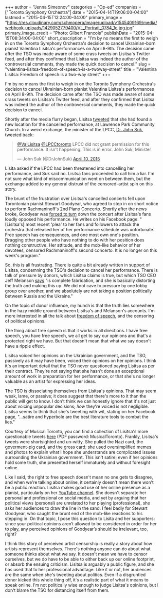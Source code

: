 +++
author = "Jenna Simeonov"
categories = "Op-ed"
companies = ["Toronto Symphony Orchestra"]
date = "2015-04-14T19:06:00-04:00"
lastmod = "2015-04-15T12:24:00-04:00"
primary_image = "https://res.cloudinary.com/schmopera/image/upload/v1545409169/media/webhook-uploads/1429052779400/VL_Portrait_0784_1c.jpg.jpg"
primary_image_credit = "Photo: Gilbert Francois"
publishDate = "2015-04-15T08:34:00-04:00"
short_description = "I&#039;m by no means the first to weigh in on the Toronto Symphony Orchestra&#039;s decision to cancel Ukrainian-born pianist Valentina Lisitsa&#039;s performances on April 8-9th. The decision came after the TSO was made aware of some crass tweets on Lisitsa&#039;s Twitter feed, and after they confirmed that Lisitsa was indeed the author of the controversial comments, they made the quick decision to cancel."
slug = "valentina-lisitsa-freedom-of-speech-is-a-twoway-street"
title = "Valentina Lisitsa: Freedom of speech is a two-way street"
+++

I'm by no means the first to weigh in on the Toronto Symphony Orchestra's decision to cancel Ukrainian-born pianist Valentina Lisitsa's performances on April 8-9th. The decision came after the TSO was made aware of some crass tweets on Lisitsa's Twitter feed, and after they confirmed that Lisitsa was indeed the author of the controversial comments, they made the quick decision to cancel. 

Shortly after the media flurry began, Lisitsa [tweeted](https://twitter.com/ValLisitsa/status/586315722650951681/photo/1) that she had found a new location for the cancelled performance, at Lawrence Park Community Church. In a weird exchange, the minister of the LPCC, [Dr. John Suk](https://twitter.com/DrJohnSuk), tweeted back:

<blockquote class="twitter-tweet" lang="en"><p><a href="https://twitter.com/ValLisitsa">@ValLisitsa</a> <a href="https://twitter.com/LPCCtoronto">@LPCCtoronto</a> LPCC did not grant permission for this performance. It isn&#39;t happening. This is in error. John Suk, Minister</p>&mdash; John Suk (@DrJohnSuk) <a href="https://twitter.com/DrJohnSuk/status/586370713751261184">April 10, 2015</a></blockquote>
<script async src="//platform.twitter.com/widgets.js" charset="utf-8"></script>

Lisita asked if the LPCC had been threatened into cancelling her performance, and Suk said no. Lisitsa fans proceeded to call him a liar. I'm not sure what kind of miscommunication went on between them, but the exchange added to my general distrust of the censored-artist spin on this story.

The brunt of the frustration over Lisitsa's cancelled concerts fell upon Torontonian pianist Stewart Goodyear, who agreed to step in on short notice to perform Rachmaninoff's 2nd Piano Concerto. Shortly after the news broke, Goodyear was [forced to turn](http://www.cbc.ca/news/arts/replacement-pianist-bullied-into-not-performing-after-tso-drops-original-artist-over-tweets-1.3024532) down the concert after Lisitsa's fans loudly opposed his performance. He writes on his Facebook page: "[Lisitsa's] most recent 'plea' to her fans and followers to attack the orchestra that released her of her performance schedule was unfortunate. Free speech has consequences, and one most own one's position. Dragging other people who have nothing to do with her position does nothing constructive. Her attitude, and the mob-like behavior of her devotees, censored Rachmaninoff's second concerto. It is no longer on this week's program."

So, this is all frustrating. There is quite a bit already written in support of Lisitsa, condemning the TSO's decision to cancel her performance. There is talk of pressure by donors, which Lisitsa claims is true, but which TSO CEO Jeff Melanson [says](http://www.musicaltoronto.org/2015/04/08/interview-toronto-symphony-ceo-jeff-melanson-breaks-his-silence/) "is complete fabrication, and she is basically distorting the truth and making this up. We did not cave to pressure by one lobby group over another, and we absolutely are not taking a position politically between Russia and the Ukraine." 

On the topic of donor influence, my hunch is that the truth lies somewhere in the hazy middle ground between Lisitsa's and Melanson's accounts. I'm more interested in all the talk about [freedom of speech](http://www.theglobeandmail.com/globe-debate/columnists/why-the-tso-set-a-terrible-precedent-by-barring-pianist-valentina-lisitsa/article23845288/), and the censoring of political opinions.

The thing about free speech is that it works in all directions. I have free speech, you have free speech, we all get to say our opinions and that's a protected right we have. But that doesn't mean that what we say doesn't have a ripple effect. 

Lisitsa voiced her opinions on the Ukrainian government, and the TSO, passively as it may have been, voiced their opinions on her opinions. I think it's an important detail that the TSO never questioned paying Lisitsa as per their contract. They're not saying that she hasn't done an exceptional amount of work in preparation for her performance, or that she's no longer valuable as an artist for expressing her ideas.

The TSO is dissociating themselves from Lisitsa's opinions. That may seem weak, lame, or passive; it does suggest that there's more to it than the public will get to know. I don't think we can honestly ignore that it's not just about voicing unpopular decisions; *how* they're voiced is not negligible. Lisitsa seems to think that she's tweeting with wit, stating on her Facebook page, "...satire and hyperbole are the best literature tools to combat the lies." 

Courtesy of Musical Toronto, you can find a collection of Lisitsa's more questionable tweets [here](https://dl.dropboxusercontent.com/u/61455732/Lisitsa_Social_Media_Posts.pdf) (PDF password: MusicalToronto). Frankly, Lisitsa's tweets were shortsighted and un-witty. She pulled the Nazi card, the goverment-pig card, and the gross card; she used oversimplified memes and photos to explain what I hope she understands are complicated issues surrounding the Ukrainian government. This isn't satire; even if her opinions hold some truth, she presented herself immaturely and without foresight online.

Like I said, the right to free speech doesn't mean no one gets to disagree, and when we're talking about online, it certainly doesn't mean there won't be a public reaction. Lisitsa makes good use of her online presence as a pianist, particularly on her [YouTube channel](https://www.youtube.com/user/ValentinaLisitsa). She doesn't separate her personal and professional on social media, and yet by arguing that her political views (personal) are unrelated to her playing (professional), she asks her audiences to draw the line in the sand. I feel badly for Stewart Goodyear, who caught the brunt end of the mob-like reactions to his stepping in. On that topic, I pose this question to Lisita and her supporters: since your political opinions aren’t allowed to be considered in order for her to play, any perceived opinions of Goodyear’s should be irrelevant, too, right?

I think this story of perceived artist censorship is really a story about how artists represent themselves. There's nothing anyone can do about what someone thinks about what we say. It doesn't mean we have to censor ourselves, but we do have to be able to either back up our online footprint, or absorb the ensuing criticism. Lisitsa is arguably a public figure, and she has used that to her professional advantage. Like it or not, her audiences are the same when she's tweeting about politics. Even if a disgruntled donor kicked this whole thing off, it's a realistic part of what it means to speak online. I'm not politically wise enough to judge Lisitsa's opinions, but I don't blame the TSO for distancing itself from them.


